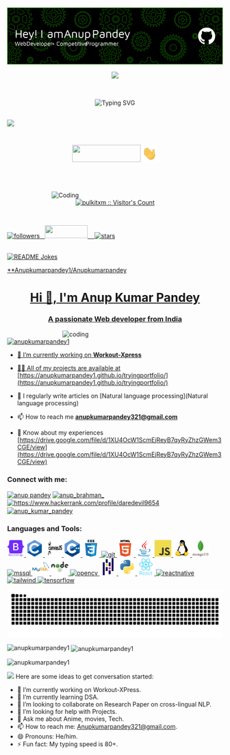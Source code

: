 
![logo](https://github.com/Anupkumarpandey1/Anupkumarpandey1/blob/main/github-header-image(1).png)

<p align='center'><a href='https://linktr.ee/pulkitxm'><img src='./images/banner.gif' height=300></a></p>

<br>
<p align="center"><img src="https://readme-typing-svg.herokuapp.com/?font=ink+free&size=40&pause=1000&width=600&height=90&lines=Hi!+I+am+Anup;I%27m+passionate+in+Web-Dev;Skilled+front-end+dev+with+UI+focus;Active+in+Git%2C+GitHub%2C+open-source.;Modern+UIs%2C+React.js+expertise.;Love+coding+challenges%2C+tech+exploration.;Constant+learner%2C+diverse+language+knowledge.;Up-to-date+with+trends%2C+best+practices.;Connect%2C+contribute%2C+make+an+impact" alt="Typing SVG" /></p>
<br>
<a href='https://holopin.io/@pulkitxm'><img src='https://holopin.me/pulkitxm'>
<br>
<h1 align="center"><p align="center"><img src="https://img.shields.io/static/v1?label=hello&message=world&color=green?style=plastic&logo=appveyor" width="160" height="40" /><img src="./wave.gif" alt="Animated GIF" width="40" height="40"  /></p></h1>

<br/>
<br>

<img align="right" alt="Coding" width="400" src="images/programmer.gif">

<p align="center"><img src="https://profile-counter.glitch.me/{pulkitxm}/count.svg" alt="pulkitxm :: Visitor's Count" />
</p>

<br>

<img alt="followers" title="Follow me on Github" src="https://img.shields.io/github/followers/pulkitxm?color=236ad3&style=for-the-badge&logo=github&label=Follow" width=130 height=30/>&nbsp; &nbsp;<img src="https://visitor-badge.laobi.icu/badge?page_id=pulkitxm.pulkitxm" width=100 height=30/>
&nbsp; &nbsp;<img src="https://img.shields.io/github/stars/pulkitxm?label=Stars" alt="stars" width=100 height=30>

<br>

<img align="center" src="https://readme-jokes.vercel.app/api" alt="README Jokes">




**Anupkumarpandey1/Anupkumarpandey

<h1 align="center">Hi 👋, I'm Anup Kumar Pandey</h1>
<h3 align="center">A passionate Web developer from India</h3>
<img align="right" alt="coding" width="375" border-radius="10px" src="https://user-images.githubusercontent.com/74038190/212749695-a6817c5a-a794-462b-afca-1b5ce7dd5e63.gif">

<p align="left"> <img src="https://komarev.com/ghpvc/?username=anupkumarpandey1&label=Profile%20views&color=0e75b6&style=flat" alt="anupkumarpandey1" /> </p>

- 🔭 I’m currently working on **Workout-Xpress**

- 👨‍💻 All of my projects are available at [https://anupkumarpandey1.github.io/tryingportfolio/](https://anupkumarpandey1.github.io/tryingportfolio/)

- 📝 I regularly write articles on [Natural language processing](Natural language processing)

- 📫 How to reach me **anupkumarpandey321@gmail.com**

- 📄 Know about my experiences [https://drive.google.com/file/d/1XU4OcW1ScmEjReyB7qyRyZhzGWem3CGE/view](https://drive.google.com/file/d/1XU4OcW1ScmEjReyB7qyRyZhzGWem3CGE/view)

<h3 align="left">Connect with me:</h3>
<p align="left">
<a href="https://www.linkedin.com/in/anup-pandey-b9b118282/" target="blank"><img align="center" src="https://raw.githubusercontent.com/rahuldkjain/github-profile-readme-generator/master/src/images/icons/Social/linked-in-alt.svg" alt="anup pandey" height="30" width="40" /></a>
<a href="https://instagram.com/anup_brahman_" target="blank"><img align="center" src="https://raw.githubusercontent.com/rahuldkjain/github-profile-readme-generator/master/src/images/icons/Social/instagram.svg" alt="anup_brahman_" height="30" width="40" /></a>
<a href="https://www.hackerrank.com/https://www.hackerrank.com/profile/daredevil9654" target="blank"><img align="center" src="https://raw.githubusercontent.com/rahuldkjain/github-profile-readme-generator/master/src/images/icons/Social/hackerrank.svg" alt="https://www.hackerrank.com/profile/daredevil9654" height="30" width="40" /></a>
<a href="https://www.leetcode.com/anup_kumar_pandey" target="blank"><img align="center" src="https://raw.githubusercontent.com/rahuldkjain/github-profile-readme-generator/master/src/images/icons/Social/leet-code.svg" alt="anup_kumar_pandey" height="30" width="40" /></a>
</p>

<h3 align="left">Languages and Tools:</h3>
<p align="left"> <a href="https://getbootstrap.com" target="_blank" rel="noreferrer"> <img src="https://raw.githubusercontent.com/devicons/devicon/master/icons/bootstrap/bootstrap-plain-wordmark.svg" alt="bootstrap" width="40" height="40"/> </a> <a href="https://www.cprogramming.com/" target="_blank" rel="noreferrer"> <img src="https://raw.githubusercontent.com/devicons/devicon/master/icons/c/c-original.svg" alt="c" width="40" height="40"/> </a> <a href="https://canvasjs.com" target="_blank" rel="noreferrer"> <img src="https://raw.githubusercontent.com/Hardik0307/Hardik0307/master/assets/canvasjs-charts.svg" alt="canvasjs" width="40" height="40"/> </a> <a href="https://www.w3schools.com/cpp/" target="_blank" rel="noreferrer"> <img src="https://raw.githubusercontent.com/devicons/devicon/master/icons/cplusplus/cplusplus-original.svg" alt="cplusplus" width="40" height="40"/> </a> <a href="https://www.w3schools.com/css/" target="_blank" rel="noreferrer"> <img src="https://raw.githubusercontent.com/devicons/devicon/master/icons/css3/css3-original-wordmark.svg" alt="css3" width="40" height="40"/> </a> <a href="https://git-scm.com/" target="_blank" rel="noreferrer"> <img src="https://www.vectorlogo.zone/logos/git-scm/git-scm-icon.svg" alt="git" width="40" height="40"/> </a> <a href="https://www.w3.org/html/" target="_blank" rel="noreferrer"> <img src="https://raw.githubusercontent.com/devicons/devicon/master/icons/html5/html5-original-wordmark.svg" alt="html5" width="40" height="40"/> </a> <a href="https://www.java.com" target="_blank" rel="noreferrer"> <img src="https://raw.githubusercontent.com/devicons/devicon/master/icons/java/java-original.svg" alt="java" width="40" height="40"/> </a> <a href="https://developer.mozilla.org/en-US/docs/Web/JavaScript" target="_blank" rel="noreferrer"> <img src="https://raw.githubusercontent.com/devicons/devicon/master/icons/javascript/javascript-original.svg" alt="javascript" width="40" height="40"/> </a> <a href="https://www.linux.org/" target="_blank" rel="noreferrer"> <img src="https://raw.githubusercontent.com/devicons/devicon/master/icons/linux/linux-original.svg" alt="linux" width="40" height="40"/> </a> <a href="https://www.mongodb.com/" target="_blank" rel="noreferrer"> <img src="https://raw.githubusercontent.com/devicons/devicon/master/icons/mongodb/mongodb-original-wordmark.svg" alt="mongodb" width="40" height="40"/> </a> <a href="https://www.microsoft.com/en-us/sql-server" target="_blank" rel="noreferrer"> <img src="https://www.svgrepo.com/show/303229/microsoft-sql-server-logo.svg" alt="mssql" width="40" height="40"/> </a> <a href="https://www.mysql.com/" target="_blank" rel="noreferrer"> <img src="https://raw.githubusercontent.com/devicons/devicon/master/icons/mysql/mysql-original-wordmark.svg" alt="mysql" width="40" height="40"/> </a> <a href="https://nodejs.org" target="_blank" rel="noreferrer"> <img src="https://raw.githubusercontent.com/devicons/devicon/master/icons/nodejs/nodejs-original-wordmark.svg" alt="nodejs" width="40" height="40"/> </a> <a href="https://opencv.org/" target="_blank" rel="noreferrer"> <img src="https://www.vectorlogo.zone/logos/opencv/opencv-icon.svg" alt="opencv" width="40" height="40"/> </a> <a href="https://pandas.pydata.org/" target="_blank" rel="noreferrer"> <img src="https://raw.githubusercontent.com/devicons/devicon/2ae2a900d2f041da66e950e4d48052658d850630/icons/pandas/pandas-original.svg" alt="pandas" width="40" height="40"/> </a> <a href="https://www.python.org" target="_blank" rel="noreferrer"> <img src="https://raw.githubusercontent.com/devicons/devicon/master/icons/python/python-original.svg" alt="python" width="40" height="40"/> </a> <a href="https://reactjs.org/" target="_blank" rel="noreferrer"> <img src="https://raw.githubusercontent.com/devicons/devicon/master/icons/react/react-original-wordmark.svg" alt="react" width="40" height="40"/> </a> <a href="https://reactnative.dev/" target="_blank" rel="noreferrer"> <img src="https://reactnative.dev/img/header_logo.svg" alt="reactnative" width="40" height="40"/> </a> <a href="https://tailwindcss.com/" target="_blank" rel="noreferrer"> <img src="https://www.vectorlogo.zone/logos/tailwindcss/tailwindcss-icon.svg" alt="tailwind" width="40" height="40"/> </a> <a href="https://www.tensorflow.org" target="_blank" rel="noreferrer"> <img src="https://www.vectorlogo.zone/logos/tensorflow/tensorflow-icon.svg" alt="tensorflow" width="40" height="40"/> </a> </p>


<img src='./github-contribution-snake.svg'>

<p><img align="left" src="https://github-readme-stats.vercel.app/api/top-langs?username=anupkumarpandey1&show_icons=true&locale=en&layout=compact" alt="anupkumarpandey1" /></p>

<p>&nbsp;<img align="center" src="https://github-readme-stats.vercel.app/api?username=anupkumarpandey1&show_icons=true&locale=en" alt="anupkumarpandey1" /></p>

<p><img align="center" src="https://github-readme-streak-stats.herokuapp.com/?user=anupkumarpandey1&" alt="anupkumarpandey1" /></p>


<img src="https://github-profile-trophy.vercel.app/?username=pulkitxm&theme=juicyfresh&no-bg=true" />
Here are some ideas to get conversation started:


- 🔭 I’m currently working on Workout-XPress.
- 🌱 I’m currently learning DSA.
- 👯 I’m looking to collaborate on Research Paper on cross-lingual NLP.
- 🤔 I’m looking for help with Projects.
- 💬 Ask me about Anime, movies, Tech.
- 📫 How to reach me: Anupkumarpandey321@gmail.com.
- 😄 Pronouns: He/him.
- ⚡ Fun fact: My typing speed is 80+.




